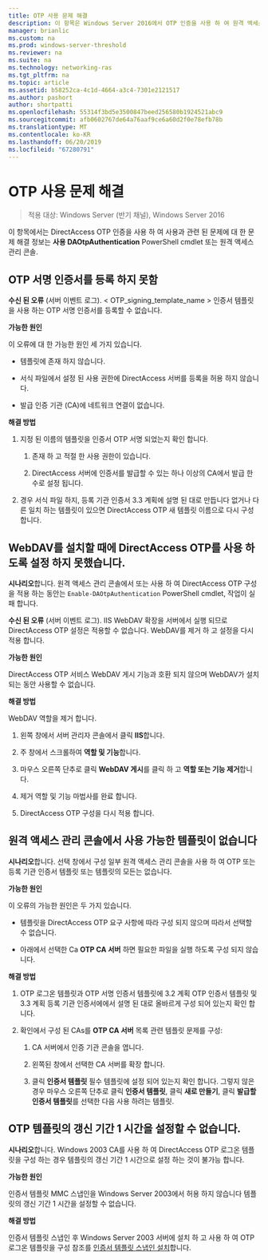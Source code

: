 ```yaml
---
title: OTP 사용 문제 해결
description: 이 항목은 Windows Server 2016에서 OTP 인증을 사용 하 여 원격 액세스 배포 가이드의 일부입니다.
manager: brianlic
ms.custom: na
ms.prod: windows-server-threshold
ms.reviewer: na
ms.suite: na
ms.technology: networking-ras
ms.tgt_pltfrm: na
ms.topic: article
ms.assetid: b58252ca-4c1d-4664-a3c4-7301e2121517
ms.author: pashort
author: shortpatti
ms.openlocfilehash: 55314f3bd5e3500847beed256580b1924521abc9
ms.sourcegitcommit: afb0602767de64a76aaf9ce6a60d2f0e78efb78b
ms.translationtype: MT
ms.contentlocale: ko-KR
ms.lasthandoff: 06/20/2019
ms.locfileid: "67280791"
---
```

# <a name="troubleshooting-enabling-otp"></a>OTP 사용 문제 해결

>적용 대상: Windows Server (반기 채널), Windows Server 2016

이 항목에서는 DirectAccess OTP 인증을 사용 하 여 사용과 관련 된 문제에 대 한 문제 해결 정보는 **사용 DAOtpAuthentication** PowerShell cmdlet 또는 원격 액세스 관리 콘솔.
  
## <a name="failed-to-enroll-the-otp-signing-certificate"></a>OTP 서명 인증서를 등록 하지 못함  
**수신 된 오류** (서버 이벤트 로그). < OTP_signing_template_name > 인증서 템플릿을 사용 하는 OTP 서명 인증서를 등록할 수 없습니다.  
  
**가능한 원인**  
  
이 오류에 대 한 가능한 원인 세 가지 있습니다.  
  
-   템플릿에 존재 하지 않습니다.  
  
-   서식 파일에서 설정 된 사용 권한에 DirectAccess 서버를 등록을 허용 하지 않습니다.  
  
-   발급 인증 기관 (CA)에 네트워크 연결이 없습니다.  
  
**해결 방법**  
  
1.  지정 된 이름의 템플릿을 인증서 OTP 서명 되었는지 확인 합니다.  
  
    1.  존재 하 고 적절 한 사용 권한이 있습니다.  
  
    2.  DirectAccess 서버에 인증서를 발급할 수 있는 하나 이상의 CA에서 발급 한 수로 설정 됩니다.  
  
2.  경우 서식 파일 하지, 등록 기관 인증서 3.3 계획에 설명 된 대로 만듭니다 없거나 다른 일치 하는 템플릿이 있으면 DirectAccess OTP 새 템플릿 이름으로 다시 구성 합니다.  
  
## <a name="failed-to-enable-directaccess-otp-when-webdav-is-installed"></a>WebDAV를 설치할 때에 DirectAccess OTP를 사용 하도록 설정 하지 못했습니다.  
**시나리오**합니다. 원격 액세스 관리 콘솔에서 또는 사용 하 여 DirectAccess OTP 구성을 적용 하는 동안는 `Enable-DAOtpAuthentication` PowerShell cmdlet, 작업이 실패 합니다.  
  
**수신 된 오류** (서버 이벤트 로그). IIS WebDAV 확장을 서버에서 실행 되므로 DirectAccess OTP 설정은 적용할 수 없습니다. WebDAV를 제거 하 고 설정을 다시 적용 합니다.  
  
**가능한 원인**  
  
DirectAccess OTP 서비스 WebDAV 게시 기능과 호환 되지 않으며 WebDAV가 설치 되는 동안 사용할 수 없습니다.  
  
**해결 방법**  
  
WebDAV 역할을 제거 합니다.  
  
1.  왼쪽 창에서 서버 관리자 콘솔에서 클릭 **IIS**합니다.  
  
2.  주 창에서 스크롤하여 **역할 및 기능**합니다.  
  
3.  마우스 오른쪽 단추로 클릭 **WebDAV 게시**를 클릭 하 고 **역할 또는 기능 제거**합니다.  
  
4.  제거 역할 및 기능 마법사를 완료 합니다.  
  
5.  DirectAccess OTP 구성을 다시 적용 합니다.  
  
## <a name="no-templates-available-in-the-remote-access-management-console"></a>원격 액세스 관리 콘솔에서 사용 가능한 템플릿이 없습니다  
**시나리오**합니다. 선택 창에서 구성 일부 원격 액세스 관리 콘솔을 사용 하 여 OTP 또는 등록 기관 인증서 템플릿 또는 템플릿의 모든는 없습니다.  
  
**가능한 원인**  
  
이 오류의 가능한 원인은 두 가지 있습니다.  
  
-   템플릿을 DirectAccess OTP 요구 사항에 따라 구성 되지 않으며 따라서 선택할 수 없습니다.  
  
-   아래에서 선택한 Ca **OTP CA 서버** 하면 필요한 파일을 실행 하도록 구성 되지 않습니다.  
  
**해결 방법**  
  
1.  OTP 로그온 템플릿과 OTP 서명 인증서 템플릿에 3.2 계획 OTP 인증서 템플릿 및 3.3 계획 등록 기관 인증서에에서 설명 된 대로 올바르게 구성 되어 있는지 확인 합니다.  
  
2.  확인에서 구성 된 CAs를 **OTP CA 서버** 목록 관련 템플릿 문제를 구성:  
  
    1.  CA 서버에서 인증 기관 콘솔을 엽니다.  
  
    2.  왼쪽된 창에서 선택한 CA 서버를 확장 합니다.  
  
    3.  클릭 **인증서 템플릿** 필수 템플릿에 설정 되어 있는지 확인 합니다. 그렇지 않은 경우 마우스 오른쪽 단추로 클릭 **인증서 템플릿**, 클릭 **새로 만들기**, 클릭 **발급할 인증서 템플릿**를 선택한 다음 사용 하려는 템플릿.  
  
## <a name="cannot-set-renewal-period-of-otp-template-to-1-hour"></a>OTP 템플릿의 갱신 기간 1 시간을 설정할 수 없습니다.  
**시나리오**합니다. Windows 2003 CA를 사용 하 여 DirectAccess OTP 로그온 템플릿을 구성 하는 경우 템플릿의 갱신 기간 1 시간으로 설정 하는 것이 불가능 합니다.  
  
**가능한 원인**  
  
인증서 템플릿 MMC 스냅인을 Windows Server 2003에서 허용 하지 않습니다 템플릿의 갱신 기간 1 시간을 설정할 수 없습니다.  
  
**해결 방법**  
  
인증서 템플릿 스냅인 후 Windows Server 2003 서버에 설치 하 고 사용 하 여 OTP 로그온 템플릿을 구성 참조를 [인증서 템플릿 스냅인 설치](https://technet.microsoft.com/library/cc732445.aspx)합니다.  
  


